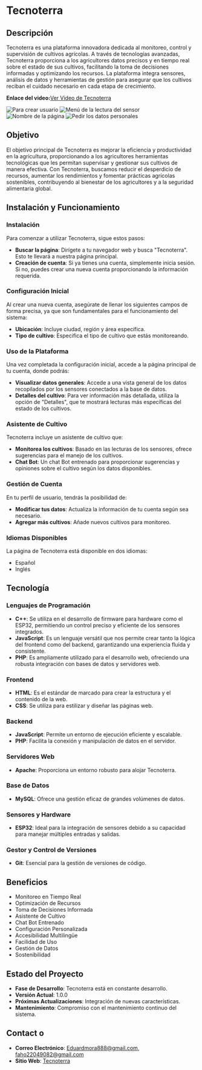 # Tecnoterra

## Descripción
Tecnoterra es una plataforma innovadora dedicada al monitoreo, control y supervisión de cultivos agrícolas. A través de tecnologías avanzadas, Tecnoterra proporciona a los agricultores datos precisos y en tiempo real sobre el estado de sus cultivos, facilitando la toma de decisiones informadas y optimizando los recursos. La plataforma integra sensores, análisis de datos y herramientas de gestión para asegurar que los cultivos reciban el cuidado necesario en cada etapa de crecimiento. 

**Enlace del video:**[Ver Video de Tecnoterra](https://youtu.be/-2Ana_1J7gs)

![Para crear usuario](./Public/Imagenes/crear-usuario.jpeg)
![Menú de la lectura del sensor](./Public/Imagenes/menu.jpeg)
![Nombre de la página](./Public/Imagenes/nombre.png)
![Pedir los datos personales](./Public/Imagenes/usario-datos-personales.jpeg)

## Objetivo
El objetivo principal de Tecnoterra es mejorar la eficiencia y productividad en la agricultura, proporcionando a los agricultores herramientas tecnológicas que les permitan supervisar y gestionar sus cultivos de manera efectiva. Con Tecnoterra, buscamos reducir el desperdicio de recursos, aumentar los rendimientos y fomentar prácticas agrícolas sostenibles, contribuyendo al bienestar de los agricultores y a la seguridad alimentaria global.

## Instalación y Funcionamiento

### Instalación
Para comenzar a utilizar Tecnoterra, sigue estos pasos:
- **Buscar la página**: Dirígete a tu navegador web y busca "Tecnoterra". Esto te llevará a nuestra página principal.
- **Creación de cuenta**: Si ya tienes una cuenta, simplemente inicia sesión. Si no, puedes crear una nueva cuenta proporcionando la información requerida.

### Configuración Inicial
Al crear una nueva cuenta, asegúrate de llenar los siguientes campos de forma precisa, ya que son fundamentales para el funcionamiento del sistema:
- **Ubicación**: Incluye ciudad, región y área específica.
- **Tipo de cultivo**: Especifica el tipo de cultivo que estás monitoreando.

### Uso de la Plataforma
Una vez completada la configuración inicial, accede a la página principal de tu cuenta, donde podrás:
- **Visualizar datos generales**: Accede a una vista general de los datos recopilados por los sensores conectados a la base de datos.
- **Detalles del cultivo**: Para ver información más detallada, utiliza la opción de "Detalles", que te mostrará lecturas más específicas del estado de los cultivos.

### Asistente de Cultivo
Tecnoterra incluye un asistente de cultivo que:
- **Monitorea los cultivos**: Basado en las lecturas de los sensores, ofrece sugerencias para el manejo de los cultivos.
- **Chat Bot**: Un chat Bot entrenado para proporcionar sugerencias y opiniones sobre el cultivo según los datos disponibles.

### Gestión de Cuenta
En tu perfil de usuario, tendrás la posibilidad de:
- **Modificar tus datos**: Actualiza la información de tu cuenta según sea necesario.
- **Agregar más cultivos**: Añade nuevos cultivos para monitoreo.

### Idiomas Disponibles
La página de Tecnoterra está disponible en dos idiomas:
- Español
- Inglés

## Tecnología

### Lenguajes de Programación
- **C++**: Se utiliza en el desarrollo de firmware para hardware como el ESP32, permitiendo un control preciso y eficiente de los sensores integrados.
- **JavaScript**: Es un lenguaje versátil que nos permite crear tanto la lógica del frontend como del backend, garantizando una experiencia fluida y consistente.
- **PHP**: Es ampliamente utilizado para el desarrollo web, ofreciendo una robusta integración con bases de datos y servidores web.

### Frontend
- **HTML**: Es el estándar de marcado para crear la estructura y el contenido de la web.
- **CSS**: Se utiliza para estilizar y diseñar las páginas web.

### Backend
- **JavaScript**: Permite un entorno de ejecución eficiente y escalable.
- **PHP**: Facilita la conexión y manipulación de datos en el servidor.

### Servidores Web
- **Apache**: Proporciona un entorno robusto para alojar Tecnoterra.

### Base de Datos
- **MySQL**: Ofrece una gestión eficaz de grandes volúmenes de datos.

### Sensores y Hardware
- **ESP32**: Ideal para la integración de sensores debido a su capacidad para manejar múltiples entradas y salidas.

### Gestor y Control de Versiones
- **Git**: Esencial para la gestión de versiones de código.

## Beneficios
- Monitoreo en Tiempo Real
- Optimización de Recursos
- Toma de Decisiones Informada
- Asistente de Cultivo
- Chat Bot Entrenado
- Configuración Personalizada
- Accesibilidad Multilingüe
- Facilidad de Uso
- Gestión de Datos
- Sostenibilidad

## Estado del Proyecto
- **Fase de Desarrollo**: Tecnoterra está en constante desarrollo.
- **Versión Actual**: 1.0.0
- **Próximas Actualizaciones**: Integración de nuevas características.
- **Mantenimiento**: Compromiso con el mantenimiento continuo del sistema.

## Contact o
- **Correo Electrónico**: Eduardmora888@gmail.com, faho22049082@gmail.com
- **Sitio Web**: [Tecnoterra](https://eduard8813.github.io/Tecnoterra/)